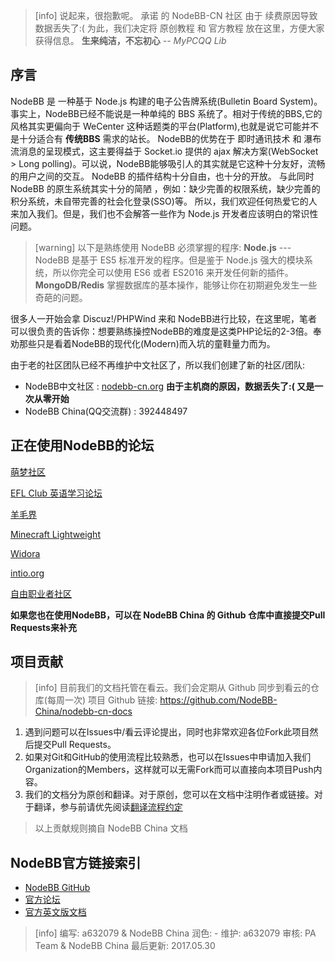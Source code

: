 >[info] 说起来，很抱歉呢。
> 承诺 的 NodeBB-CN 社区 由于 续费原因导致数据丢失了:(
> 为此，我们决定将 原创教程 和 官方教程 放在这里，方便大家获得信息。
> **生来纯洁，不忘初心** *-- MyPCQQ Lib*

## 序言
NodeBB 是 一种基于 Node.js 构建的电子公告牌系统(Bulletin Board System)。事实上，NodeBB已经不能说是一种单纯的 BBS 系统了。相对于传统的BBS,它的风格其实更偏向于 WeCenter 这种话题类的平台(Platform),也就是说它可能并不是十分适合有 **传统BBS** 需求的站长。
NodeBB的优势在于 即时通讯技术 和 瀑布流消息的呈现模式，这主要得益于 Socket.io 提供的 ajax 解决方案(WebSocket > Long polling)。可以说，NodeBB能够吸引人的其实就是它这种十分友好，流畅的用户之间的交互。
NodeBB 的插件结构十分自由，也十分的开放。 与此同时 NodeBB 的原生系统其实十分的简陋 ，例如：缺少完善的权限系统，缺少完善的积分系统，未自带完善的社会化登录(SSO)等。
所以，我们欢迎任何热爱它的人来加入我们。但是，我们也不会解答一些作为 Node.js 开发者应该明白的常识性问题。

>[warning] 以下是熟练使用 NodeBB 必须掌握的程序:
> **Node.js** --- NodeBB 是基于 ES5 标准开发的程序。但是鉴于 Node.js 强大的模块系统，所以你完全可以使用 ES6 或者 ES2016 来开发任何新的插件。
> **MongoDB/Redis** 掌握数据库的基本操作，能够让你在初期避免发生一些奇葩的问题。

很多人一开始会拿 Discuz!/PHPWind 来和 NodeBB进行比较，在这里呢，笔者可以很负责的告诉你：想要熟练操控NodeBB的难度是这类PHP论坛的2-3倍。奉劝那些只是看着NodeBB的现代化(Modern)而入坑的童鞋量力而为。

由于老的社区团队已经不再维护中文社区了，所以我们创建了新的社区/团队:
* NodeBB中文社区 : [nodebb-cn.org](http://community.nodebb-cn.org) **由于主机商的原因，数据丢失了:( 又是一次从零开始**
* NodeBB China(QQ交流群) : 392448497

## 正在使用NodeBB的论坛
[萌梦社区](http://qtdream.com/ "萌梦社区")

[EFL Club 英语学习论坛](http://forum.eflclub.me/ "EFL Club")

[羊毛界](http://yangmaojie.com "羊毛界")

[Minecraft Lightweight](http://mc.soaryun.com/ "Minecraft Lightweight")

[Widora](http://sns.widora.io "Widora")

[intio.org](http://intio.org/ "intio.org")

[自由职业者社区](https://v2mm.tech/categories/ "v2mm")

**如果您也在使用NodeBB，可以在 NodeBB China 的 Github 仓库中直接提交Pull Requests来补充**

## 项目贡献
>[info] 目前我们的文档托管在看云。我们会定期从 Github 同步到看云的仓库(每周一次)
> 项目 Github 链接: https://github.com/NodeBB-China/nodebb-cn-docs

1. 遇到问题可以在Issues中/看云评论提出，同时也非常欢迎各位Fork此项目然后提交Pull Requests。
2. 如果对Git和GitHub的使用流程比较熟悉，也可以在Issues中申请加入我们Organization的Members，这样就可以无需Fork而可以直接向本项目Push内容。
3. 我们的文档分为原创和翻译。对于原创，您可以在文档中注明作者或链接。对于翻译，参与前请优先阅读[翻译流程约定](官方教程翻译/翻译流程约定.md)

>以上贡献规则摘自 NodeBB China 文档

## NodeBB官方链接索引

* [NodeBB GitHub](https://github.com/NodeBB/NodeBB)
* [官方论坛](https://community.nodebb.org/)
* [官方英文版文档](https://docs.nodebb.org/en/latest/)

>[info] 编写: a632079 & NodeBB China
润色: -
维护: a632079
审核: PA Team & NodeBB China
最后更新: 2017.05.30